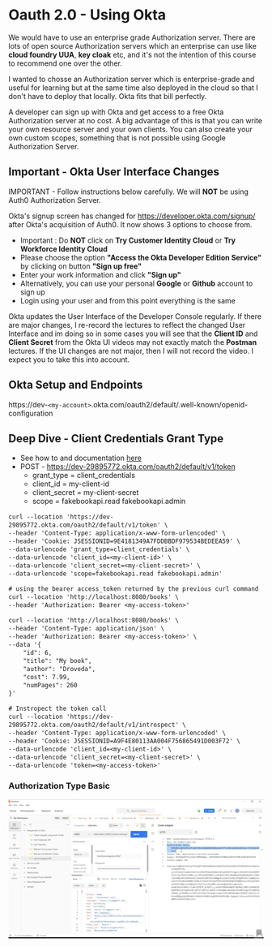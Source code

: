 # Oauth 2.0 - Using Okta

We would have to use an enterprise grade Authorization server. There are lots of open source Authorization servers which an enterprise can use like **cloud foundry UUA**, **key cloak** etc, and it's not the intention of this course to recommend one over the other. 
  
I wanted to chosse an Authorization server which is enterprise-grade and useful for learning but at the same time also deployed in the cloud so that I don't have to deploy that locally. Okta fits that bill perfectly.  
  
A developer can sign up with Okta and get access to a free Okta Authorization server at no cost. A big advantage of this is that you can write your own resource server and your own clients. You can also create your own custom scopes, something that is not possible using Google Authorization Server.  

## Important - Okta User Interface Changes
IMPORTANT - Follow instructions below carefully. We will **NOT** be using Auth0 Authorization Server.  
  

Okta's signup screen has changed for https://developer.okta.com/signup/ after Okta's acquisition of Auth0. It now shows 3 options to choose from.  
* Important : Do **NOT** click on **Try Customer Identity Cloud** or **Try Workforce Identity Cloud**
* Please choose the option **"Access the Okta Developer Edition Service"** by clicking on button **"Sign up free"**
* Enter your work information and click **"Sign up"**
* Alternatively, you can use your personal **Google** or **Github** account to sign up
* Login using your user and from this point everything is the same

Okta updates the User Interface of the Developer Console regularly. If there are major changes, I re-record the lectures to reflect the changed User Interface and im doing so in some cases you will see that the **Client ID** and **Client Secret** from the Okta UI videos may not exactly match the **Postman** lectures. If the UI changes are not major, then I will not record the video. I expect you to take this into account.  

## Okta Setup and Endpoints
https://dev-```<my-account>```.okta.com/oauth2/default/.well-known/openid-configuration

## Deep Dive - Client Credentials Grant Type
* See how to and documentation [here](FakeBookAPI-Resource-Server-setup.md)
* POST - https://dev-29895772.okta.com/oauth2/default/v1/token
  * grant_type = client_credentials
  * client_id = my-client-id
  * client_secret = my-client-secret
  * scope = fakebookapi.read fakebookapi.admin
```
curl --location 'https://dev-29895772.okta.com/oauth2/default/v1/token' \
--header 'Content-Type: application/x-www-form-urlencoded' \
--header 'Cookie: JSESSIONID=9E4181349A7FDDBBDF979534BEDEEA59' \
--data-urlencode 'grant_type=client_credentials' \
--data-urlencode 'client_id=<my-client-id>' \
--data-urlencode 'client_secret=<my-client-secret>' \
--data-urlencode 'scope=fakebookapi.read fakebookapi.admin'
```

```
# using the bearer access_token returned by the previous curl command
curl --location 'http://localhost:8080/books' \
--header 'Authorization: Bearer <my-access-token>'
```

```
curl --location 'http://localhost:8080/books' \
--header 'Content-Type: application/json' \
--header 'Authorization: Bearer <my-access-token>' \
--data '{
    "id": 6,
    "title": "My book",
    "author": "Droveda",
    "cost": 7.99,
    "numPages": 260
}'
```

```
# Instropect the token call
curl --location 'https://dev-29895772.okta.com/oauth2/default/v1/introspect' \
--header 'Content-Type: application/x-www-form-urlencoded' \
--header 'Cookie: JSESSIONID=A9F4E80113AA004F756865491D003F72' \
--data-urlencode 'client_id=<my-client-id>' \
--data-urlencode 'client_secret=<my-client-secret>' \
--data-urlencode 'token=<my-access-token>'
```


### Authorization Type Basic
![Authorization Basic](/images/authorization-basic.png)